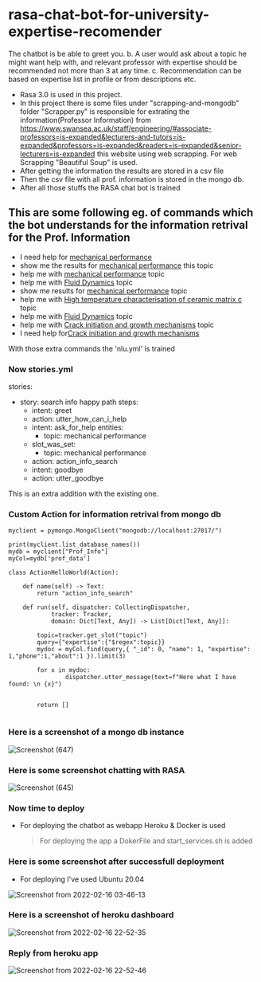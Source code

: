 # rasa-chat-bot-for-university-expertise-recomender
The chatbot is be able to greet you. b. A user would ask about a topic he might want help with, and relevant professor with expertise should be recommended not more than 3 at any time. c. Recommendation can be based on expertise list in profile or from descriptions etc.
* Rasa 3.0 is used in this project.
* In this project there is some files under "scrapping-and-mongodb" folder "Scrapper.py" is responsible for extrating the information(Professor Information) from https://www.swansea.ac.uk/staff/engineering/#associate-professors=is-expanded&lecturers-and-tutors=is-expanded&professors=is-expanded&readers=is-expanded&senior-lecturers=is-expanded
this website using web scrapping. For web Scrapping "Beautiful Soup" is used.
* After getting the information the results are stored in a csv file
* Then the csv file with all prof. information is stored in the mongo db.
* After all those stuffs the RASA chat bot is trained

## This are some following eg. of commands which the bot understands for the information retrival for the Prof. Information
   * I need help for [mechanical performance](topic)
   * show me the results for [mechanical performance](topic) this topic
   * help me with [mechanical performance](topic) topic
   * help me with [Fluid Dynamics](topic) topic
   * show me results for [mechanical performance](topic) topic
   * help me with [High temperature characterisation of ceramic matrix c](topic) topic
   * help me with [Fluid Dynamics](topic) topic
   * help me with [Crack initiation and growth mechanisms](topic) topic
   * I need help for[Crack initiation and growth mechanisms](topic)
   
 With those extra commands the 'nlu.yml' is trained
 
 ### Now stories.yml

stories:
- story: search info happy path
  steps: 
  - intent: greet
  - action: utter_how_can_i_help
  - intent: ask_for_help
    entities:
      - topic: mechanical performance
  - slot_was_set:
      - topic: mechanical performance
  - action: action_info_search
  - intent: goodbye
  - action: utter_goodbye

This is an extra addition with the existing one.

### Custom Action for information retrival from mongo db
```
myclient = pymongo.MongoClient("mongodb://localhost:27017/")

print(myclient.list_database_names())
mydb = myclient["Prof_Info"]
myCol=mydb['prof_data']

class ActionHelloWorld(Action):

    def name(self) -> Text:
        return "action_info_search"

    def run(self, dispatcher: CollectingDispatcher,
            tracker: Tracker,
            domain: Dict[Text, Any]) -> List[Dict[Text, Any]]:

        topic=tracker.get_slot("topic")
        query={"expertise":{"$regex":topic}}
        mydoc = myCol.find(query,{ "_id": 0, "name": 1, "expertise": 1,"phone":1,"about":1 }).limit(3)

        for x in mydoc:
                dispatcher.utter_message(text=f"Here what I have found: \n {x}")
           

        return []
        
```
### Here is a screenshot of a mongo db instance
![Screenshot (647)](https://user-images.githubusercontent.com/67363661/154317780-8ad466ff-b9ff-47d7-b6f2-8d8e2f2884b3.png)
 
### Here is some screenshot chatting with RASA

![Screenshot (645)](https://user-images.githubusercontent.com/67363661/154316929-ad3abbd0-8b3f-4dcc-b29f-55e2986b48d7.png)


### Now time to deploy 
* For deploying the chatbot as webapp Heroku & Docker is used
  > For deploying the app a DokerFile and start_services.sh is added
 ### Here is some screenshot after successfull deployment
 * For deploying I've used Ubuntu 20.04
 
 ![Screenshot from 2022-02-16 03-46-13](https://user-images.githubusercontent.com/67363661/154320284-02f2028f-075d-4576-9d70-dcc032f5a51f.png)

### Here is a screenshot of heroku dashboard
![Screenshot from 2022-02-16 22-52-35](https://user-images.githubusercontent.com/67363661/154321448-cb69fb23-07e7-4a50-9f4b-7d03328a61d9.png)

### Reply from heroku app
![Screenshot from 2022-02-16 22-52-46](https://user-images.githubusercontent.com/67363661/154321573-5c612de2-34a2-41c2-b157-989d108618f8.png)

